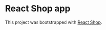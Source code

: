 # React Shop app

This project was bootstrapped with [React Shop](https://anykeyguru.github.io/react-shop-demo).
